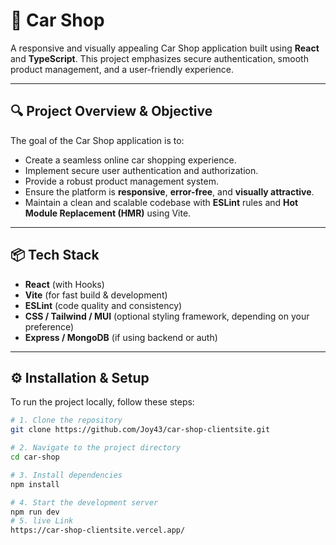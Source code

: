 # 🚗 Car Shop

A responsive and visually appealing Car Shop application built using **React** and **TypeScript**. This project emphasizes secure authentication, smooth product management, and a user-friendly experience.

---

## 🔍 Project Overview & Objective

The goal of the Car Shop application is to:

- Create a seamless online car shopping experience.
- Implement secure user authentication and authorization.
- Provide a robust product management system.
- Ensure the platform is **responsive**, **error-free**, and **visually attractive**.
- Maintain a clean and scalable codebase with **ESLint** rules and **Hot Module Replacement (HMR)** using Vite.

---

## 📦 Tech Stack

- **React** (with Hooks)
- **Vite** (for fast build & development)
- **ESLint** (code quality and consistency)
- **CSS / Tailwind / MUI** (optional styling framework, depending on your preference)
- **Express / MongoDB** (if using backend or auth)

---

## ⚙️ Installation & Setup

To run the project locally, follow these steps:

```bash
# 1. Clone the repository
git clone https://github.com/Joy43/car-shop-clientsite.git

# 2. Navigate to the project directory
cd car-shop

# 3. Install dependencies
npm install

# 4. Start the development server
npm run dev
# 5. live Link
https://car-shop-clientsite.vercel.app/

